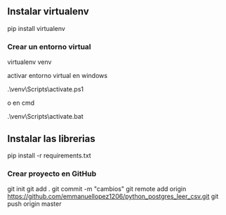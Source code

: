 ## Instalar virtualenv

pip install virtualenv

### Crear un entorno virtual

virtualenv venv

activar entorno virtual en windows

.\venv\Scripts\activate.ps1

o en cmd

.\venv\Scripts\activate.bat


## Instalar las librerias

pip install -r requirements.txt



### Crear proyecto en GitHub

git init
git add .
git commit -m "cambios"
git remote add origin https://github.com/emmanuellopez1206/python_postgres_leer_csv.git
git push origin master